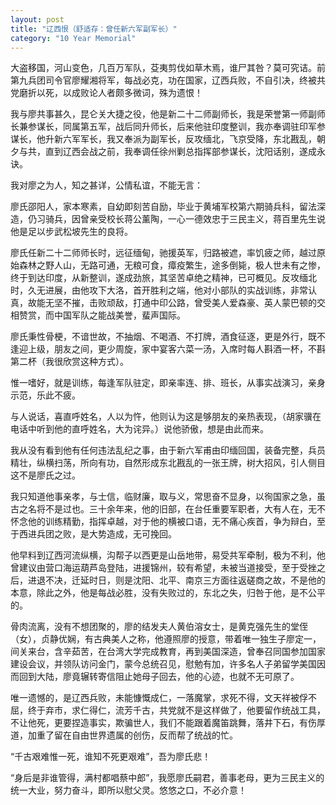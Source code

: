 ```yaml
---
layout: post
title: "辽西恨（舒适存：曾任新六军副军长）"
category: "10 Year Memorial"
---
```



大盗移国，河山变色，几百万军队，芟夷剪伐如草木焉，谁尸其咎？莫可究诘。前第九兵团司令官廖耀湘将军，每战必克，功在国家，辽西兵败，不自引决，终被共党磨折以死，以成败论人者颇多微词，殊为遗恨！

我与廖共事甚久，昆仑关大捷之役，他是新二十二师副师长，我是荣誉第一师副师长兼参谋长，同属第五军，战后同升师长，后来他驻印度整训，我亦奉调驻印军参谋长，他升新六军军长，我又奉派为副军长，反攻缅北，飞京受降，东北戡乱，朝夕与共，直到辽西会战之前，我奉调任徐州剿总指挥部参谋长，沈阳话别，遂成永诀。

我对廖之为人，知之甚详，公情私谊，不能无言：
    
廖氏邵阳人，家本寒素，自幼即刻苦自励，毕业于黄埔军校第六期骑兵科，留法深造，仍习骑兵，因曾亲受校长蒋公薰陶，一心一德效忠于三民主义，蒋百里先生说他是足以步武松坡先生的良将。

廖氏任新二十二师师长时，远征缅甸，驰援英军，归路被遮，率饥疲之师，越过原始森林之野人山，无路可通，无粮可食，瘴疫繁生，途多倒毙，极人世未有之惨，终于到达印度，从新整训，遂成劲旅，其坚苦卓绝之精神，已可概见。反攻缅北时，久无进展，由他攻下大洛，首开胜利之端，他对小部队的实战训练，非常认真，故能无坚不摧，击败顽敌，打通中印公路，曾受美人爱森豪、英人蒙巴顿的交相赞赏，而中国军队之能战美誉，蜚声国际。

廖氏秉性骨梗，不谙世故，不抽烟、不喝酒、不打牌，酒食征逐，更是外行，既不逢迎上级，朋友之间，更少周旋，家中宴客六菜一汤，入席时每人斟酒一杯，不斟第二杯（我很欣赏这种方式）。

惟一嗜好，就是训练，每逢军队驻定，即亲率连、排、班长，从事实战演习，亲身示范，乐此不疲。

与人说话，喜直呼姓名，人以为忤，他则认为这是够朋友的亲热表现，（胡家骥在电话中听到他的直呼姓名，大为诧异。）说他骄傲，想是由此而来。

我从没有看到他有任何违法乱纪之事，由于新六军甫由印缅回国，装备完整，兵员精壮，纵横扫荡，所向有功，自然形成东北戡乱的一张王牌，树大招风，引人侧目这不是廖氏之过。

我只知道他事亲孝，与士信，临财廉，取与义，常思奋不显身，以徇国家之急，虽古之名将不是过也。三十余年来，他的旧部，在台任重要军职者，大有人在，无不怀念他的训练精勤，指挥卓越，对于他的横被口语，无不痛心疾首，争为辩白，至于西进兵团之败，是大势造成，无可挽回。

他早料到辽西河流纵横，沟帮子以西更是山岳地带，易受共军牵制，极为不利，他曾建议由营口海运葫芦岛登陆，进援锦州，较有希望，未被当道接受，至于受挫之后，进退不决，迁延时日，则是沈阳、北平、南京三方面往返磋商之故，不是他的本意，除此之外，他是每战必胜，没有失败过的，东北之失，归咎于他，是不公平的。

骨肉流离，没有不想团聚的，廖的结发夫人黄伯溶女士，是黄克强先生的堂侄（女），贞静优娴，有古典美人之称，他遵照廖的授意，带着唯一独生子廖定一，间关来台，含辛茹苦，在台湾大学完成教育，再到美国深造，曾奉召同国参加国家建设会议，并领队访问金门，蒙今总统召见，慰勉有加，许多名人子弟留学美国因而回到大陆，廖竟辗转寄信阻止她母子回去，他的心迹，也就不无可原了。

唯一遗憾的，是辽西兵败，未能慷慨成仁，一落魔掌，求死不得，文天祥被俘不屈，终于弃市，求仁得仁，流芳千古，共党就不是这样做了，他要留作统战工具，不让他死，更要捏造事实，欺骗世人，我们不能跟着魔笛跳舞，落井下石，有伤厚道，加重了留在自由世界遗属的创伤，反而帮了统战的忙。

“千古艰难惟一死，谁知不死更艰难”，吾为廖氏悲！

“身后是非谁管得，满村都唱蔡中郎”，我愿廖氏嗣君，善事老母，更为三民主义的统一大业，努力奋斗，即所以慰父灵。悠悠之口，不必介意！